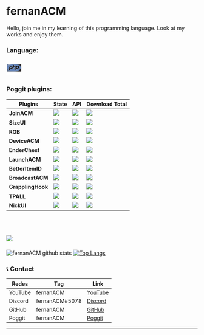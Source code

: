 # fernanACM
Hello, join me in my learning of this programming language. Look at my works and enjoy them.

<h3 align="left">Language:</h3>
<a href="https://www.php.net" target="_blank"> <img src="https://raw.githubusercontent.com/devicons/devicon/master/icons/php/php-original.svg" alt="php" width="40" height="40"/> </a> </p>

### Poggit plugins:

| **Plugins** | **State** | **API** | **Download Total** |
| --- | --- | --- | --- |
| **JoinACM** | [![](https://poggit.pmmp.io/shield.state/JoinACM)](https://poggit.pmmp.io/p/JoinACM) | [![](https://poggit.pmmp.io/shield.api/JoinACM)](https://poggit.pmmp.io/p/JoinACM) | [![](https://poggit.pmmp.io/shield.dl.total/JoinACM)](https://poggit.pmmp.io/p/JoinACM) |
| **SizeUI** | [![](https://poggit.pmmp.io/shield.state/SizeUI)](https://poggit.pmmp.io/p/SizeUI) | [![](https://poggit.pmmp.io/shield.api/SizeUI)](https://poggit.pmmp.io/p/SizeUI) | [![](https://poggit.pmmp.io/shield.dl.total/SizeUI)](https://poggit.pmmp.io/p/SizeUI) |
| **RGB** | [![](https://poggit.pmmp.io/shield.state/RGB)](https://poggit.pmmp.io/p/RGB) | [![](https://poggit.pmmp.io/shield.api/RGB)](https://poggit.pmmp.io/p/RGB) | [![](https://poggit.pmmp.io/shield.dl.total/RGB)](https://poggit.pmmp.io/p/RGB) |
| **DeviceACM** | [![](https://poggit.pmmp.io/shield.state/DeviceACM)](https://poggit.pmmp.io/p/DeviceACM) | [![](https://poggit.pmmp.io/shield.api/DeviceACM)](https://poggit.pmmp.io/p/DeviceACM) | [![](https://poggit.pmmp.io/shield.dl.total/DeviceACM)](https://poggit.pmmp.io/p/DeviceACM) |
| **EnderChest** | [![](https://poggit.pmmp.io/shield.state/EnderChest)](https://poggit.pmmp.io/p/EnderChest) | [![](https://poggit.pmmp.io/shield.api/EnderChest)](https://poggit.pmmp.io/p/EnderChest) | [![](https://poggit.pmmp.io/shield.dl.total/EnderChest)](https://poggit.pmmp.io/p/EnderChest) |
| **LaunchACM** | [![](https://poggit.pmmp.io/shield.state/LaunchACM)](https://poggit.pmmp.io/p/LaunchACM) | [![](https://poggit.pmmp.io/shield.api/LaunchACM)](https://poggit.pmmp.io/p/LaunchACM) | [![](https://poggit.pmmp.io/shield.dl.total/LaunchACM)](https://poggit.pmmp.io/p/LaunchACM) |
| **BetterItemID** | [![](https://poggit.pmmp.io/shield.state/BetterItemID)](https://poggit.pmmp.io/p/BetterItemID) | [![](https://poggit.pmmp.io/shield.api/BetterItemID)](https://poggit.pmmp.io/p/BetterItemID) | [![](https://poggit.pmmp.io/shield.dl.total/BetterItemID)](https://poggit.pmmp.io/p/BetterItemID) |
| **BroadcastACM** | [![](https://poggit.pmmp.io/shield.state/BroadcastACM)](https://poggit.pmmp.io/p/BroadcastACM) | [![](https://poggit.pmmp.io/shield.api/BroadcastACM)](https://poggit.pmmp.io/p/BroadcastACM) | [![](https://poggit.pmmp.io/shield.dl.total/BroadcastACM)](https://poggit.pmmp.io/p/BroadcastACM) |
| **GrapplingHook** | [![](https://poggit.pmmp.io/shield.state/GrapplingHook)](https://poggit.pmmp.io/p/GrapplingHook) | [![](https://poggit.pmmp.io/shield.api/GrapplingHook)](https://poggit.pmmp.io/p/GrapplingHook) | [![](https://poggit.pmmp.io/shield.dl.total/GrapplingHook)](https://poggit.pmmp.io/p/GrapplingHook) |
| **TPALL** | [![](https://poggit.pmmp.io/shield.state/TPAll-PM4)](https://poggit.pmmp.io/p/TPAll-PM4) | [![](https://poggit.pmmp.io/shield.api/TPAll-PM4)](https://poggit.pmmp.io/p/TPAll-PM4) | [![](https://poggit.pmmp.io/shield.dl.total/TPAll-PM4)](https://poggit.pmmp.io/p/TPAll-PM4) |
| **NickUI** | [![](https://poggit.pmmp.io/shield.state/NickUI)](https://poggit.pmmp.io/p/NickUI) | [![](https://poggit.pmmp.io/shield.api/NickUI)](https://poggit.pmmp.io/p/NickUI) | [![](https://poggit.pmmp.io/shield.dl.total/NickUI)](https://poggit.pmmp.io/p/NickUI) 

<!--
**fernanACM/fernanACM** is a ✨ _special_ ✨ repository because its `README.md` (this file) appears on your GitHub profile.

Here are some ideas to get you started:

- 🔭 I’m currently working on ...
- 🌱 I’m currently learning ...
- 👯 I’m looking to collaborate on ...
- 🤔 I’m looking for help with ...
- 💬 Ask me about ...
- 📫 How to reach me: ...
- 😄 Pronouns: ...
- ⚡ Fun fact: ...
-->

<br>

![](https://komarev.com/ghpvc/?username=fernanACM&color=green)
---
![fernanACM github stats](https://github-readme-stats.vercel.app/api/?username=fernanACM&show_icons=true&hide_border=true&theme=algolia&count_private=true)
[![Top Langs](https://github-readme-stats.vercel.app/api/top-langs/?username=fernanACM&show_icons=true&hide_border=true&theme=algolia&count_private=true)](https://github.com/fernanACM)

### 📞 Contact
| Redes | Tag | Link |
|-------|-------------|------|
| YouTube | fernanACM | [YouTube](https://www.youtube.com/channel/UC-M5iTrCItYQBg5GMuX5ySw) | 
| Discord | fernanACM#5078 | [Discord](https://discord.gg/YyE9XFckqb) |
| GitHub | fernanACM | [GitHub](https://github.com/fernanACM)
| Poggit | fernanACM | [Poggit](https://poggit.pmmp.io/ci/fernanACM)
****
<!--
